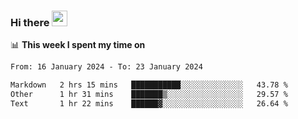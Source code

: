 ### Hi there <a href="https://www.gautamkrishnar.com/"><img src="https://media.giphy.com/media/hvRJCLFzcasrR4ia7z/giphy.gif" width="25px"></a>

📊 **This week I spent my time on**

<!--START_SECTION:waka-->

```txt
From: 16 January 2024 - To: 23 January 2024

Markdown   2 hrs 15 mins   ███████████░░░░░░░░░░░░░░   43.78 %
Other      1 hr 31 mins    ███████▒░░░░░░░░░░░░░░░░░   29.57 %
Text       1 hr 22 mins    ██████▓░░░░░░░░░░░░░░░░░░   26.64 %
```

<!--END_SECTION:waka-->
